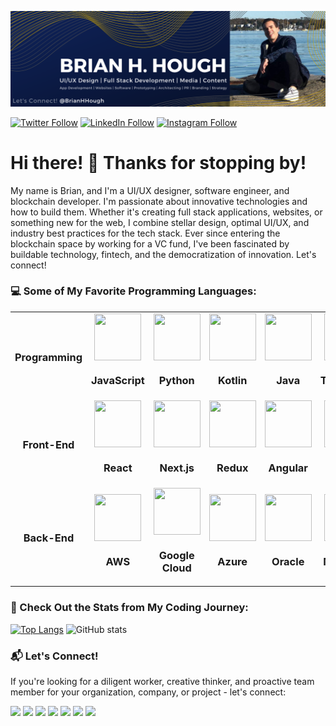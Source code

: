 ![Banner](https://github.com/BrianHHough/BrianHHough/blob/main/images/GitHub%20Profile%20Banner.png)

[![Twitter Follow](https://img.shields.io/twitter/follow/BrianHHough?color=15307B&label=Follow%20Me%20On%20Twitter&style=for-the-badge)](https://twitter.com/intent/follow?screen_name=BrianHHough)
[![LinkedIn Follow](https://img.shields.io/badge/<SUBJECT>-4.4k-<COLOR>.svg?color=15307B&label=LinkedIn&style=for-the-badge)](https://www.linkedin.com/in/brianhhough/)
[![Instagram Follow](https://img.shields.io/badge/<SUBJECT>-2.8k-<COLOR>.svg?color=15307B&label=Instagram&style=for-the-badge)](https://www.instagram.com/brianhhough/)


# Hi there! 👋 Thanks for stopping by!

My name is Brian, and I'm a UI/UX designer, software engineer, and blockchain developer. I'm passionate about innovative technologies and how to build them. Whether it's creating full stack applications, websites, or something new for the web, I combine stellar design, optimal UI/UX, and industry best practices for the tech stack. Ever since entering the blockchain space by working for a VC fund, I've been fascinated by buildable technology, fintech, and the democratization of innovation. Let's connect!

### 💻 Some of My Favorite Programming Languages: 

<table>
<tr>
  <td align="center">
    <h3 align="center">Programming</h3>
  </td>
  <td align="center">
    <img src="https://github.com/BrianHHough/devicon/blob/master/icons/javascript/javascript-plain.svg" width=75 height=75 align="center">
    <h3 align="center">JavaScript</h3>
  </td>
  <td align="center">
    <img src="https://github.com/BrianHHough/devicon/blob/master/icons/python/python-original.svg" width=75 height=75 align="center">
    <h3 align="center">Python</h3>
  </td>
  <td align="center">
    <img src="https://github.com/BrianHHough/devicon/blob/master/icons/kotlin/kotlin-original.svg" width=75 height=75 align="center">
    <h3 align="center">Kotlin</h3>
  </td>
  <td align="center">
    <img src="https://github.com/BrianHHough/devicon/blob/master/icons/java/java-original-wordmark.svg" width=75 height=75 align="center">
    <h3 align="center">Java</h3>
  </td>
  <td align="center">
    <img src="https://github.com/BrianHHough/devicon/blob/master/icons/typescript/typescript-plain.svg" width=75 height=75 align="center">
    <h3 align="center">TypeScript</h3>
  </td>
  <td align="center">
    <img src="https://github.com/BrianHHough/devicon/blob/master/icons/nodejs/nodejs-original.svg" width=75 height=75 align="center">
    <h3 align="center">NodeJS</h3>
  </td>
</tr>
  
<tr>
  <td align="center">
    <h3 align="center">Front-End</h3>
  </td>
  <td align="center">
    <img src="https://github.com/BrianHHough/devicon/blob/master/icons/react/react-original.svg" width=75 height=75 align="center">
    <h3 align="center">React</h3>
  </td>
  <td align="center">
    <img src="https://github.com/BrianHHough/devicon/blob/master/icons/nextjs/nextjs-original-wordmark.svg" width=75 height=75 align="center">
    <h3 align="center">Next.js</h3>
  </td>
  <td align="center">
    <img src="https://github.com/BrianHHough/devicon/blob/master/icons/redux/redux-original.svg" width=75 height=75 align="center">
    <h3 align="center">Redux</h3>
  </td>
  <td align="center">
    <img src="https://github.com/BrianHHough/devicon/blob/master/icons/angularjs/angularjs-plain.svg" width=75 height=75 align="center">
    <h3 align="center">Angular</h3>
  </td>
  <td align="center">
    <img src="https://github.com/BrianHHough/devicon/blob/master/icons/vuejs/vuejs-original.svg" width=75 height=75 align="center">
    <h3 align="center">Vue</h3>
  </td>
  <td align="center">
    <img src="https://github.com/BrianHHough/devicon/blob/master/icons/d3js/d3js-original.svg" width=75 height=75 align="center">
    <h3 align="center">D3.js</h3>
  </td>
</tr>

<tr>
  <td align="center">
    <h3 align="center">Back-End</h3>
  </td>
  <td align="center">
    <img src="https://github.com/BrianHHough/devicon/blob/master/icons/amazonwebservices/amazonwebservices-plain-wordmark.svg" width=75 height=75 align="center">
    <h3 align="center">AWS</h3>
  </td>
  <td align="center">
    <img src="https://www.vectorlogo.zone/logos/google_cloud/google_cloud-icon.svg" width=75 height=75 align="center">
    <h3 align="center">Google Cloud</h3>
  </td>
  <td align="center">
    <img src="https://www.vectorlogo.zone/logos/microsoft_azure/microsoft_azure-icon.svg" width=75 height=75 align="center">
    <h3 align="center">Azure</h3>
  </td>
  <td align="center">
    <img src="https://github.com/BrianHHough/devicon/blob/master/icons/oracle/oracle-original.svg" width=75 height=75 align="center">
    <h3 align="center">Oracle</h3>
  </td>
  <td align="center">
    <img src="https://github.com/BrianHHough/devicon/blob/master/icons/mongodb/mongodb-original.svg" width=75 height=75 align="center">
    <h3 align="center">MongoDB</h3>
  </td>
  <td align="center">
    <img src="https://github.com/BrianHHough/devicon/blob/master/icons/docker/docker-plain.svg" width=75 height=75 align="center">
    <h3 align="center">Docker</h3>
  </td>
</tr>

</table>

### 🌟 Check Out the Stats from My Coding Journey:

[![Top Langs](https://github-readme-stats.vercel.app/api/top-langs/?username=brianhhough&layout=compact)](https://github.com/brianhhough/github-readme-stats)
![GitHub stats](https://github-readme-stats.vercel.app/api?username=BrianHHough&show_icons=true&theme=default)


### 📬 Let's Connect!

<p>If you're looking for a diligent worker, creative thinker, and proactive team member for your organization, company, or project - let's connect:</p>

<a href="https://brianhhough.com/contact"><img src="https://img.shields.io/badge/BrianHHough.com-Message%20Me-blue?color=15307B&style=for-the-badge"></a>
<a href="https://twitter.com/brianhhough"><img src="https://img.shields.io/badge/linkedin-%230077B5.svg?&style=for-the-badge&logo=linkedin&logoColor=white"></a> 
<a href="https://www.linkedin.com/in/brianhhough/"><img src="https://img.shields.io/badge/twitter-%231DA1F2.svg?&style=for-the-badge&logo=twitter&logoColor=white"></a> 
<a href="https://instagram.com/brianhhough"><img src="https://img.shields.io/badge/instagram-%23E4405F.svg?&style=for-the-badge&logo=instagram&logoColor=white"></a>
<a href="https://YouTube.com/channel/UCho9RfaL4_6EPQvdjeIbT6A"><img src="https://img.shields.io/badge/-YouTube-red?&style=for-the-badge&logo=youtube&logoColor=white"></a>
<a href="https://medium.com/@brianhhough"><img src="https://img.shields.io/badge/medium-%2312100E.svg?&style=for-the-badge&logo=medium&logoColor=white"></a> 
<a href="https://dev.to/brianhhough"><img src="https://img.shields.io/badge/DEV.TO-%230A0A0A.svg?&style=for-the-badge&logo=dev-dot-to&logoColor=white"></a>

